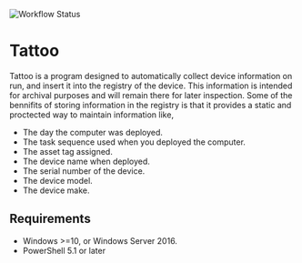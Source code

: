 ![Workflow Status](https://github.com/ofgrenudo/tattoo/actions/workflows/rust.yml/badge.svg)

# Tattoo

Tattoo is a program designed to automatically collect device information on run, and insert it into the registry of the device. This information is intended for archival purposes and will remain there for later inspection. Some of the bennifits of storing information in the registry is that it provides a static and proctected way to maintain information like,

- The day the computer was deployed.
- The task sequence used when you deployed the computer.
- The asset tag assigned.
- The device name when deployed.
- The serial number of the device.
- The device model.
- The device make.

## Requirements

- Windows >=10, or Windows Server 2016.
- PowerShell 5.1 or later
